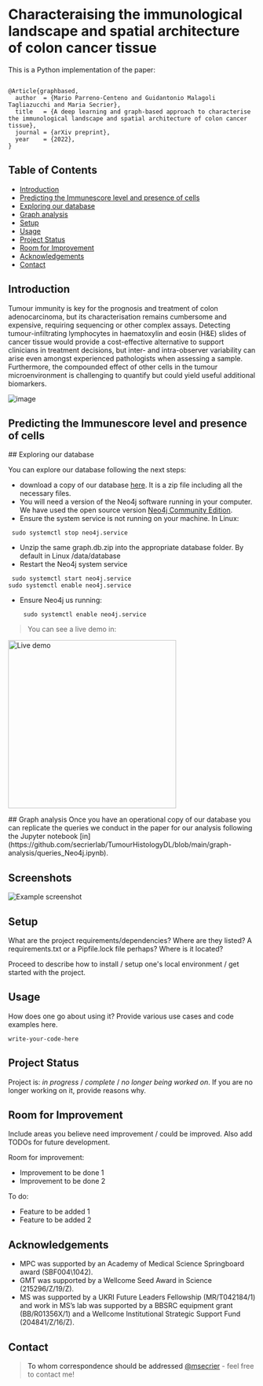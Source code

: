 # Characteraising the immunological landscape and spatial architecture of colon cancer tissue

This is a Python implementation of the paper:

<pre><code>
@Article{graphbased,
  author  = {Mario Parreno-Centeno and Guidantonio Malagoli Tagliazucchi and Maria Secrier},
  title   = {A deep learning and graph-based approach to characterise the immunological landscape and spatial architecture of colon cancer tissue},
  journal = {arXiv preprint},
  year    = {2022},
}
</pre></code>












## Table of Contents
* [Introduction](#introduction)
* [Predicting the Immunescore level and presence of cells](#predicting)
* [Exploring our database](#explore)
* [Graph analysis](#analysis)
* [Setup](#setup)
* [Usage](#usage)
* [Project Status](#project-status)
* [Room for Improvement](#room-for-improvement)
* [Acknowledgements](#acknowledgements)
* [Contact](#contact)
<!-- * [License](#license) -->


## Introduction
Tumour immunity is key for the prognosis and treatment of colon adenocarcinoma, but its characterisation remains cumbersome and expensive, requiring sequencing or other complex assays. Detecting tumour-infiltrating lymphocytes in haematoxylin and eosin (H&E) slides of cancer tissue would provide a cost-effective alternative to support clinicians in treatment decisions, but inter- and intra-observer variability can arise even amongst experienced pathologists when assessing a sample. Furthermore, the compounded effect of other cells in the tumour microenvironment is challenging to quantify but could yield useful additional biomarkers.

![image](https://user-images.githubusercontent.com/9571043/155305420-c473bbac-685a-432b-bb3e-bf8926a5f58f.png)



<a name="predicting"/>

## Predicting the Immunescore level and presence of cells


<a name="explore"/>
## Exploring our database

You can explore our database following the next steps:
-  download a copy of our database [here](https://secrierlab.github.io/projects/). It is a zip file including all the necessary files.
-  You will need a version of the Neo4j software running in your computer. We have used the open source version [Neo4j Community Edition](https://neo4j.com/download-center/#community).
-  Ensure the system service is not running on your machine. In Linux:
<pre><code> sudo systemctl stop neo4j.service </pre></code>
-  Unzip the same graph.db.zip into the appropriate database folder. By default in Linux <neo4j-home>/data/database
- Restart the Neo4j system service
<pre><code> sudo systemctl start neo4j.service 
sudo systemctl enable neo4j.service
</pre></code>
- Ensure Neo4j us running:
  <pre><code> sudo systemctl enable neo4j.service </pre></code>
  
> You can see a live demo in:

[<img width="342" alt="Live demo" src="https://user-images.githubusercontent.com/9571043/155316306-bd8b2b9a-b224-4061-9d1f-de707ddd9543.png">](https://user-images.githubusercontent.com/9571043/155308305-37cf3912-f0ee-4020-a2c2-52c77b8c925c.mp4)



<a name="analysis"/>
## Graph analysis
Once you have an operational copy of our database you can replicate the queries we conduct in the paper for our analysis following the Jupyter notebook [in](https://github.com/secrierlab/TumourHistologyDL/blob/main/graph-analysis/queries_Neo4j.ipynb).
  

## Screenshots
![Example screenshot](./img/screenshot.png)
<!-- If you have screenshots you'd like to share, include them here. -->


## Setup
What are the project requirements/dependencies? Where are they listed? A requirements.txt or a Pipfile.lock file perhaps? Where is it located?

Proceed to describe how to install / setup one's local environment / get started with the project.


## Usage
How does one go about using it?
Provide various use cases and code examples here.

`write-your-code-here`


## Project Status
Project is: _in progress_ / _complete_ / _no longer being worked on_. If you are no longer working on it, provide reasons why.


## Room for Improvement
Include areas you believe need improvement / could be improved. Also add TODOs for future development.

Room for improvement:
- Improvement to be done 1
- Improvement to be done 2

To do:
- Feature to be added 1
- Feature to be added 2


## Acknowledgements

- MPC was supported by an Academy of Medical Science Springboard award (SBF004\1042).
- GMT was supported by a Wellcome Seed Award in Science (215296/Z/19/Z).
-  MS was supported by a UKRI Future Leaders Fellowship (MR/T042184/1) and work in MS’s lab was supported by a BBSRC equipment grant (BB/R01356X/1) and a Wellcome Institutional Strategic Support Fund (204841/Z/16/Z).
 

## Contact
>To whom correspondence should be addressed [@msecrier](https://www.ucl.ac.uk/biosciences/people/dr-maria-secrier/) - feel free to contact me!


<!-- Optional -->
<!-- ## License -->
<!-- This project is open source and available under the [... License](). -->
